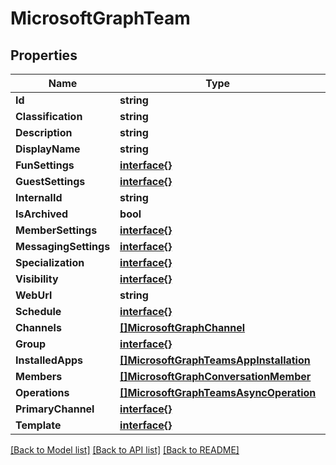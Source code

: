 # MicrosoftGraphTeam

## Properties

Name | Type | Description | Notes
------------ | ------------- | ------------- | -------------
**Id** | **string** |  | [optional] 
**Classification** | **string** |  | [optional] 
**Description** | **string** |  | [optional] 
**DisplayName** | **string** |  | [optional] 
**FunSettings** | [**interface{}**](.md) |  | [optional] 
**GuestSettings** | [**interface{}**](.md) |  | [optional] 
**InternalId** | **string** |  | [optional] 
**IsArchived** | **bool** |  | [optional] 
**MemberSettings** | [**interface{}**](.md) |  | [optional] 
**MessagingSettings** | [**interface{}**](.md) |  | [optional] 
**Specialization** | [**interface{}**](.md) |  | [optional] 
**Visibility** | [**interface{}**](.md) |  | [optional] 
**WebUrl** | **string** |  | [optional] 
**Schedule** | [**interface{}**](.md) |  | [optional] 
**Channels** | [**[]MicrosoftGraphChannel**](microsoft.graph.channel.md) |  | [optional] 
**Group** | [**interface{}**](.md) |  | [optional] 
**InstalledApps** | [**[]MicrosoftGraphTeamsAppInstallation**](microsoft.graph.teamsAppInstallation.md) |  | [optional] 
**Members** | [**[]MicrosoftGraphConversationMember**](microsoft.graph.conversationMember.md) |  | [optional] 
**Operations** | [**[]MicrosoftGraphTeamsAsyncOperation**](microsoft.graph.teamsAsyncOperation.md) |  | [optional] 
**PrimaryChannel** | [**interface{}**](.md) |  | [optional] 
**Template** | [**interface{}**](.md) |  | [optional] 

[[Back to Model list]](../README.md#documentation-for-models) [[Back to API list]](../README.md#documentation-for-api-endpoints) [[Back to README]](../README.md)


